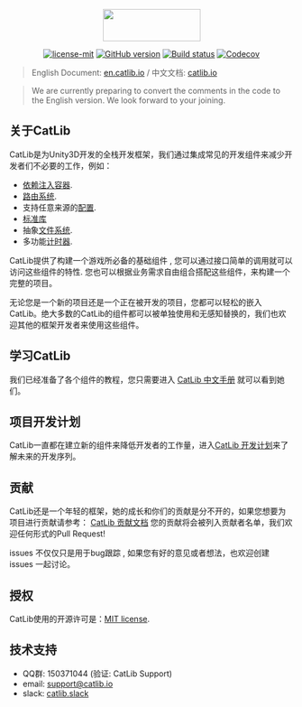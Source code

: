 <p align="center"><img width="173" height="57" src="http://catlib.io/images/logo.txt.png"></p>

<p align="center">
<a href="https://github.com/yb199478/CatLib/blob/master/LICENSE"><img src="https://img.shields.io/badge/license-MIT-blue.svg" title="license-mit" /></a>
<a href="https://github.com/yb199478/catlib/"><img src="https://badge.fury.io/gh/catlib%2Fcatlib.svg" title="GitHub version" /></a>
<a href="https://ci.appveyor.com/project/yb199478/catlib"><img src="https://ci.appveyor.com/api/projects/status/f12rb3x5hxvq6yr7?svg=true" title="Build status"/></a>
<a href="https://codecov.io/gh/CatLib/CatLib">
  <img src="https://codecov.io/gh/CatLib/CatLib/branch/master/graph/badge.svg" alt="Codecov" />
</a>

> English Document: [en.catlib.io](http://en.catlib.io)  / 中文文档: [catlib.io](http://catlib.io)

> We are currently preparing to convert the comments in the code to the English version. We look forward to your joining.

## 关于CatLib

CatLib是为Unity3D开发的全栈开发框架，我们通过集成常见的开发组件来减少开发者们不必要的工作，例如：

- [依赖注入容器](http://catlib.io/v1/guide/container.html).
- [路由系统](http://catlib.io/v1/guide/routing.html).
- 支持任意来源的[配置](http://catlib.io/v1/guide/config.html).
- [标准库](http://catlib.io/v1/guide/stl.html)
- 抽象[文件系统](http://catlib.io/v1/guide/file-system.html).
- 多功能[计时器](http://catlib.io/v1/guide/timer.html).

CatLib提供了构建一个游戏所必备的基础组件 , 您可以通过接口简单的调用就可以访问这些组件的特性. 您也可以根据业务需求自由组合搭配这些组件，来构建一个完整的项目。

无论您是一个新的项目还是一个正在被开发的项目，您都可以轻松的嵌入CatLib。绝大多数的CatLib的组件都可以被单独使用和无感知替换的，我们也欢迎其他的框架开发者来使用这些组件。

## 学习CatLib

我们已经准备了各个组件的教程，您只需要进入 [CatLib 中文手册](http://catlib.io) 就可以看到她们。

## 项目开发计划

CatLib一直都在建立新的组件来降低开发者的工作量，进入[CatLib 开发计划](https://www.teambition.com/project/589ce998907a7b661c86de9c/tasks/scrum/589ce9aadf254b9870a7ac90)来了解未来的开发序列。

## 贡献

CatLib还是一个年轻的框架，她的成长和你们的贡献是分不开的，如果您想要为项目进行贡献请参考： [CatLib 贡献文档](http://catlib.io/v1/guide/contribution.html) 您的贡献将会被列入贡献者名单，我们欢迎任何形式的Pull Request!

issues 不仅仅只是用于bug跟踪 , 如果您有好的意见或者想法，也欢迎创建 issues 一起讨论。

## 授权

CatLib使用的开源许可是：[MIT license](http://opensource.org/licenses/MIT).

## 技术支持

* QQ群: 150371044 (验证: CatLib Support)
* email: support@catlib.io
* slack: [catlib.slack](https://catlib.slack.com/messages/internals/)
